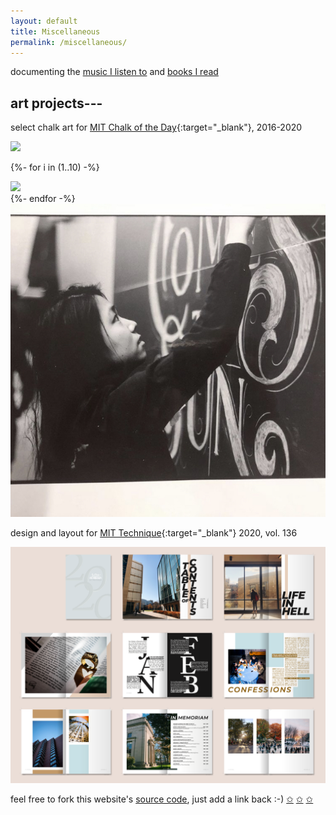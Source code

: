 ```yaml
---
layout: default
title: Miscellaneous
permalink: /miscellaneous/
---
```


documenting the [music I listen to](https://www.last.fm/user/sarahwu_) and
[books I read](https://www.goodreads.com/sarahawu)

## art projects---

select chalk art for [MIT Chalk of the Day](https://www.instagram.com/chalkoftheday/){:target="_blank"}, 2016-2020

<div class="chalk content-mid">

  <div> <a href="/assets/images/chalk_video.gif" class="lightbox_trigger"> <img src="/assets/images/chalk_video.gif"> </a> </div>

  {%- for i in (1..10) -%}
  <div> <a href="/assets/images/chalk{{ i }}.jpg" class="lightbox_trigger"> <img src="/assets/images/chalk{{ i }}.jpg"> </a> </div>
  {%- endfor -%}
  
  <div> <a href="/assets/images/chalk_film.jpg" class="lightbox_trigger"> <img src="/assets/images/chalk_film.jpg"> </a> </div>

</div>


design and layout for [MIT Technique](https://technique.mit.edu/){:target="_blank"} 2020, vol. 136

<a href="/assets/images/tnq.png" class="lightbox_trigger"> <img src="/assets/images/tnq.png"> </a>

feel free to fork this website's [source code](https://github.com/sarahawu/sarahawu.github.io), just add a link back :-)
[&#10025;](https://roshni714.github.io/)
[&#10025;](https://lailacj.github.io/)
[&#10025;](https://nicolehope5.github.io/)

